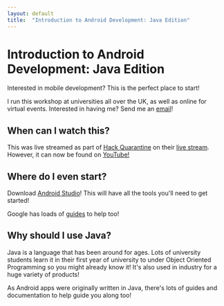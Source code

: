 ```yaml
---
layout: default
title:  "Introduction to Android Development: Java Edition"
---
```


# Introduction to Android Development: Java Edition

Interested in mobile development? This is the perfect place to start!

I run this workshop at universities all over the UK, as well as online for virtual events. Interested in having me? Send me an [email](mailto:will@will-russell.com)!

## When can I watch this?

This was live streamed as part of [Hack Quarantine](https://hackquarantine.com) on their [live stream](https://hackquarantine.com/stream). However, it can now be found on [YouTube!](https://www.youtube.com/watch?v=Hyc4zp60XmM)

## Where do I even start?

Download [Android Studio](https://developer.android.com/studio)! This will have all the tools you'll need to get started!

Google has loads of [guides](https://developer.android.com/guide) to help too!

## Why should I use Java?

Java is a language that has been around for ages. Lots of university students learn it in their first year of university to under Object Oriented Programming so you might already know it! It's also used in industry for a huge variety of products!

As Android apps were originally written in Java, there's lots of guides and documentation to help guide you along too!

